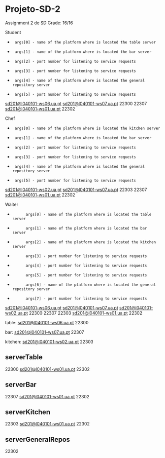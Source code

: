# Projeto-SD-2
Assignment 2 de SD
Grade: 16/16

Student
*      args[0] - name of the platform where is located the table server 
*      args[1] - name of the platform where is located the bar server 
*      args[2] - port number for listening to service requests 
*      args[3] - port number for listening to service requests
*      args[4] - name of the platform where is located the general repository server 
*      args[5] - port number for listening to service requests

sd201@l040101-ws06.ua.pt sd201@l040101-ws07.ua.pt 22300 22307 sd201@l040101-ws01.ua.pt 22302

Chef
*      args[0] - name of the platform where is located the kitchen server 
*      args[1] - name of the platform where is located the bar server 
*      args[2] - port number for listening to service requests 
*      args[3] - port number for listening to service requests 
*      args[4] - name of the platform where is located the general repository server 
*      args[5] - port number for listening to service requests

sd201@l040101-ws02.ua.pt sd201@l040101-ws07.ua.pt 22303 22307 sd201@l040101-ws01.ua.pt 22302

Waiter
*           args[0] - name of the platform where is located the table server 
*           args[1] - name of the platform where is located the bar server 
*           args[2] - name of the platform where is located the kitchen server 
*           args[3] - port number for listening to service requests 
*           args[4] - port number for listening to service requests
*           args[5] - port number for listening to service requests 
*           args[6] - name of the platform where is located the general repository server 
*           args[7] - port number for listening to service requests

sd201@l040101-ws06.ua.pt sd201@l040101-ws07.ua.pt sd201@l040101-ws02.ua.pt 22300 22307 22303 sd201@l040101-ws01.ua.pt 22302

table: sd201@l040101-ws06.ua.pt 22300

bar: sd201@l040101-ws07.ua.pt 22307

kitchen: sd201@l040101-ws02.ua.pt 22303


## serverTable
22300 sd201@l040101-ws01.ua.pt 22302

## serverBar
22307 sd201@l040101-ws01.ua.pt 22302

## serverKitchen
22303 sd201@l040101-ws01.ua.pt 22302

## serverGeneralRepos
22302
